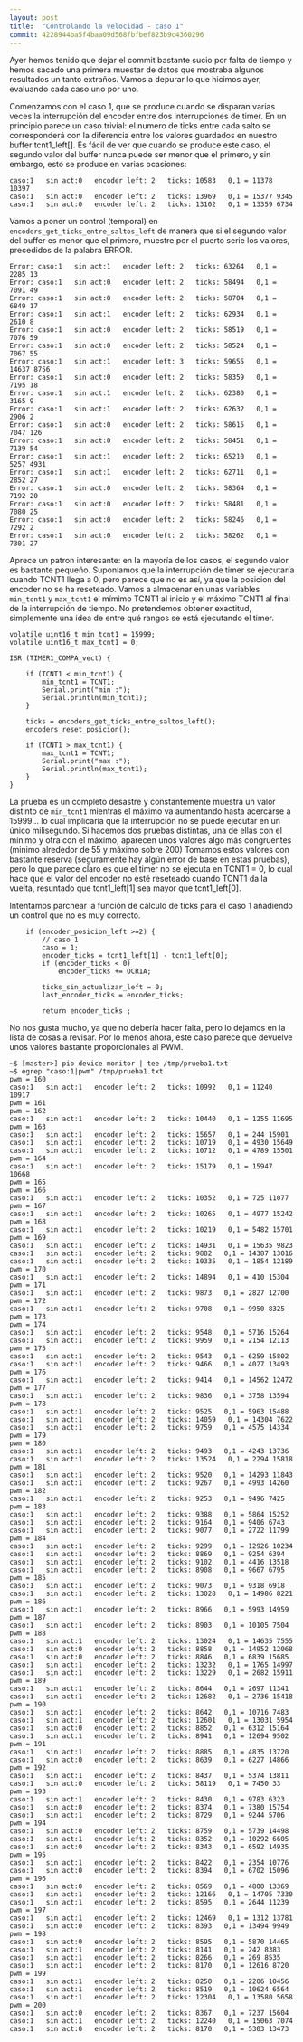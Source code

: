 ```yaml
---
layout: post
title:  "Controlando la velocidad - caso 1"
commit: 4228944ba5f4baa09d568fbfbef823b9c4360296
---
```

Ayer hemos tenido que dejar el commit bastante sucio por falta de tiempo y hemos sacado una
primera muestar de datos que mostraba algunos resultados un tanto extraños. Vamos a depurar
lo que hicimos ayer, evaluando cada caso uno por uno.

Comenzamos con el caso 1, que se produce cuando se disparan varias veces la interrupción del encoder entre
dos interrupciones de timer. En un principio parece un caso trivial: el numero de ticks
entre cada salto se corresponderá con la diferencia entre los valores guardados en 
nuestro buffer tcnt1_left[]. Es fácil de ver que cuando se produce este caso, el
segundo valor del buffer nunca puede ser menor que el primero, y sin embargo, esto
se produce en varias ocasiones:

```
caso:1   sin act:0   encoder left: 2   ticks: 10583   0,1 = 11378 10397
caso:1   sin act:0   encoder left: 2   ticks: 13969   0,1 = 15377 9345
caso:1   sin act:0   encoder left: 2   ticks: 13102   0,1 = 13359 6734
```

Vamos a poner un control (temporal) en `encoders_get_ticks_entre_saltos_left` de manera
que si el segundo valor del buffer es menor que el primero, muestre por el puerto serie los valores, 
precedidos de la palabra ERROR.

```
Error: caso:1   sin act:1   encoder left: 2   ticks: 63264   0,1 = 2285 13 
Error: caso:1   sin act:0   encoder left: 2   ticks: 58494   0,1 = 7091 49 
Error: caso:1   sin act:0   encoder left: 2   ticks: 58704   0,1 = 6849 17 
Error: caso:1   sin act:1   encoder left: 2   ticks: 62934   0,1 = 2610 8 
Error: caso:1   sin act:0   encoder left: 2   ticks: 58519   0,1 = 7076 59 
Error: caso:1   sin act:0   encoder left: 2   ticks: 58524   0,1 = 7067 55 
Error: caso:1   sin act:1   encoder left: 3   ticks: 59655   0,1 = 14637 8756 
Error: caso:1   sin act:0   encoder left: 2   ticks: 58359   0,1 = 7195 18 
Error: caso:1   sin act:1   encoder left: 2   ticks: 62380   0,1 = 3165 9 
Error: caso:1   sin act:1   encoder left: 2   ticks: 62632   0,1 = 2906 2 
Error: caso:1   sin act:0   encoder left: 2   ticks: 58615   0,1 = 7047 126 
Error: caso:1   sin act:0   encoder left: 2   ticks: 58451   0,1 = 7139 54 
Error: caso:1   sin act:1   encoder left: 2   ticks: 65210   0,1 = 5257 4931 
Error: caso:1   sin act:1   encoder left: 2   ticks: 62711   0,1 = 2852 27 
Error: caso:1   sin act:0   encoder left: 2   ticks: 58364   0,1 = 7192 20 
Error: caso:1   sin act:0   encoder left: 2   ticks: 58481   0,1 = 7080 25 
Error: caso:1   sin act:0   encoder left: 2   ticks: 58246   0,1 = 7292 2 
Error: caso:1   sin act:0   encoder left: 2   ticks: 58262   0,1 = 7301 27 
```

Aprece un patron interesante: en la mayoría de los casos, el segundo valor es bastante pequeño. Suponíamos
que la interrupción de timer se ejecutaría cuando TCNT1 llega a 0, pero parece que no es así, ya que la 
posicion del encoder no se ha reseteado. Vamos a almacenar
en unas variables `min_tcnt1` y `max_tcnt1` el mímimo TCNT1 al inicio y el máximo TCNT1 al final de la interrupción
de tiempo. No pretendemos obtener exactitud, simplemente una idea de entre qué rangos se está ejecutando el timer.

```
volatile uint16_t min_tcnt1 = 15999;
volatile uint16_t max_tcnt1 = 0;

ISR (TIMER1_COMPA_vect) {

    if (TCNT1 < min_tcnt1) {
        min_tcnt1 = TCNT1;
        Serial.print("min :");
        Serial.println(min_tcnt1);
    }

    ticks = encoders_get_ticks_entre_saltos_left();
    encoders_reset_posicion();

    if (TCNT1 > max_tcnt1) {
        max_tcnt1 = TCNT1;
        Serial.print("max :");
        Serial.println(max_tcnt1);
    }
}
```

La prueba es un completo desastre y constantemente muestra un valor distinto de `min_tcnt1` mientras el máximo
va aumentando hasta acercarse a 15999... lo cual implicaría que la interrupción no se puede ejecutar en un único
milisegundo. Si hacemos dos pruebas distintas, una de ellas con el mínimo y otra con el máximo, aparecen unos
valores algo más congruentes (minimo alrededor de 55 y máximo sobre 200) Tomamos estos valores con bastante
reserva (seguramente hay algún error de base en estas pruebas), pero lo que parece claro es que el timer no
se ejecuta en TCNT1 = 0, lo cual hace que el valor del encoder no esté reseteado cuando TCNT1 da la vuelta,
resuntado que tcnt1_left[1] sea mayor que tcnt1_left[0].

Intentamos parchear la función de cálculo de ticks para el caso 1 añadiendo un control 
que no es muy correcto.

```
    if (encoder_posicion_left >=2) {
        // caso 1
        caso = 1;
        encoder_ticks = tcnt1_left[1] - tcnt1_left[0];
        if (encoder_ticks < 0)
            encoder_ticks += OCR1A;

        ticks_sin_actualizar_left = 0;
        last_encoder_ticks = encoder_ticks;

        return encoder_ticks ;
```

No nos gusta mucho, ya que no debería hacer falta, pero lo dejamos en la lista de cosas a revisar. Por
lo menos ahora, este caso parece que devuelve unos valores bastante proporcionales al PWM.

```
~$ [master>] pio device monitor | tee /tmp/prueba1.txt
~$ egrep "caso:1|pwm" /tmp/prueba1.txt
pwm = 160
caso:1   sin act:1   encoder left: 2   ticks: 10992   0,1 = 11240 10917 
pwm = 161
pwm = 162
caso:1   sin act:1   encoder left: 2   ticks: 10440   0,1 = 1255 11695 
pwm = 163
caso:1   sin act:1   encoder left: 2   ticks: 15657   0,1 = 244 15901 
caso:1   sin act:1   encoder left: 2   ticks: 10719   0,1 = 4930 15649 
caso:1   sin act:1   encoder left: 2   ticks: 10712   0,1 = 4789 15501 
pwm = 164
caso:1   sin act:1   encoder left: 2   ticks: 15179   0,1 = 15947 10668 
pwm = 165
pwm = 166
caso:1   sin act:1   encoder left: 2   ticks: 10352   0,1 = 725 11077 
pwm = 167
caso:1   sin act:1   encoder left: 2   ticks: 10265   0,1 = 4977 15242 
pwm = 168
caso:1   sin act:1   encoder left: 2   ticks: 10219   0,1 = 5482 15701 
pwm = 169
caso:1   sin act:1   encoder left: 2   ticks: 14931   0,1 = 15635 9823 
caso:1   sin act:1   encoder left: 2   ticks: 9882   0,1 = 14387 13016 
caso:1   sin act:1   encoder left: 2   ticks: 10335   0,1 = 1854 12189 
pwm = 170
caso:1   sin act:1   encoder left: 2   ticks: 14894   0,1 = 410 15304 
pwm = 171
caso:1   sin act:1   encoder left: 2   ticks: 9873   0,1 = 2827 12700 
pwm = 172
caso:1   sin act:1   encoder left: 2   ticks: 9708   0,1 = 9950 8325 
pwm = 173
pwm = 174
caso:1   sin act:1   encoder left: 2   ticks: 9548   0,1 = 5716 15264 
caso:1   sin act:1   encoder left: 2   ticks: 9959   0,1 = 2154 12113 
pwm = 175
caso:1   sin act:1   encoder left: 2   ticks: 9543   0,1 = 6259 15802 
caso:1   sin act:1   encoder left: 2   ticks: 9466   0,1 = 4027 13493 
pwm = 176
caso:1   sin act:1   encoder left: 2   ticks: 9414   0,1 = 14562 12472 
pwm = 177
caso:1   sin act:1   encoder left: 2   ticks: 9836   0,1 = 3758 13594 
pwm = 178
caso:1   sin act:1   encoder left: 2   ticks: 9525   0,1 = 5963 15488 
caso:1   sin act:1   encoder left: 2   ticks: 14059   0,1 = 14304 7622 
caso:1   sin act:1   encoder left: 2   ticks: 9759   0,1 = 4575 14334 
pwm = 179
pwm = 180
caso:1   sin act:1   encoder left: 2   ticks: 9493   0,1 = 4243 13736 
caso:1   sin act:1   encoder left: 2   ticks: 13524   0,1 = 2294 15818 
pwm = 181
caso:1   sin act:1   encoder left: 2   ticks: 9520   0,1 = 14293 11843 
caso:1   sin act:1   encoder left: 2   ticks: 9267   0,1 = 4993 14260 
pwm = 182
caso:1   sin act:1   encoder left: 2   ticks: 9253   0,1 = 9496 7425 
pwm = 183
caso:1   sin act:1   encoder left: 2   ticks: 9388   0,1 = 5864 15252 
caso:1   sin act:1   encoder left: 2   ticks: 9164   0,1 = 9406 6743 
caso:1   sin act:1   encoder left: 2   ticks: 9077   0,1 = 2722 11799 
pwm = 184
caso:1   sin act:1   encoder left: 2   ticks: 9299   0,1 = 12926 10234 
caso:1   sin act:1   encoder left: 2   ticks: 8869   0,1 = 9254 6394 
caso:1   sin act:1   encoder left: 2   ticks: 9102   0,1 = 4416 13518 
caso:1   sin act:1   encoder left: 2   ticks: 8908   0,1 = 9667 6795 
pwm = 185
caso:1   sin act:1   encoder left: 2   ticks: 9073   0,1 = 9318 6918 
caso:1   sin act:1   encoder left: 2   ticks: 13028   0,1 = 14986 8221 
pwm = 186
caso:1   sin act:1   encoder left: 2   ticks: 8966   0,1 = 5993 14959 
pwm = 187
caso:1   sin act:1   encoder left: 2   ticks: 8903   0,1 = 10105 7504 
pwm = 188
caso:1   sin act:1   encoder left: 2   ticks: 13024   0,1 = 14635 7555 
caso:1   sin act:0   encoder left: 2   ticks: 8858   0,1 = 14952 12068 
caso:1   sin act:0   encoder left: 2   ticks: 8846   0,1 = 6839 15685 
caso:1   sin act:1   encoder left: 2   ticks: 13232   0,1 = 1765 14997 
caso:1   sin act:1   encoder left: 2   ticks: 13229   0,1 = 2682 15911 
pwm = 189
caso:1   sin act:1   encoder left: 2   ticks: 8644   0,1 = 2697 11341 
caso:1   sin act:1   encoder left: 2   ticks: 12682   0,1 = 2736 15418 
pwm = 190
caso:1   sin act:1   encoder left: 2   ticks: 8642   0,1 = 10716 7483 
caso:1   sin act:1   encoder left: 2   ticks: 12601   0,1 = 13031 5954 
caso:1   sin act:0   encoder left: 2   ticks: 8852   0,1 = 6312 15164 
caso:1   sin act:1   encoder left: 2   ticks: 8941   0,1 = 12694 9502 
pwm = 191
caso:1   sin act:1   encoder left: 2   ticks: 8885   0,1 = 4835 13720 
caso:1   sin act:0   encoder left: 2   ticks: 8639   0,1 = 6227 14866 
pwm = 192
caso:1   sin act:1   encoder left: 2   ticks: 8437   0,1 = 5374 13811 
caso:1   sin act:0   encoder left: 2   ticks: 58119   0,1 = 7450 33 
pwm = 193
caso:1   sin act:1   encoder left: 2   ticks: 8430   0,1 = 9783 6323 
caso:1   sin act:0   encoder left: 2   ticks: 8374   0,1 = 7380 15754 
caso:1   sin act:1   encoder left: 2   ticks: 8729   0,1 = 9244 5706 
pwm = 194
caso:1   sin act:0   encoder left: 2   ticks: 8759   0,1 = 5739 14498 
caso:1   sin act:1   encoder left: 2   ticks: 8352   0,1 = 10292 6605 
caso:1   sin act:0   encoder left: 2   ticks: 8343   0,1 = 6592 14935 
pwm = 195
caso:1   sin act:1   encoder left: 2   ticks: 8422   0,1 = 2354 10776 
caso:1   sin act:0   encoder left: 2   ticks: 8394   0,1 = 6702 15096 
pwm = 196
caso:1   sin act:0   encoder left: 2   ticks: 8569   0,1 = 4800 13369 
caso:1   sin act:1   encoder left: 2   ticks: 12166   0,1 = 14705 7330 
caso:1   sin act:1   encoder left: 2   ticks: 8595   0,1 = 2644 11239 
pwm = 197
caso:1   sin act:1   encoder left: 2   ticks: 12469   0,1 = 1312 13781 
caso:1   sin act:0   encoder left: 2   ticks: 8393   0,1 = 13494 9949 
pwm = 198
caso:1   sin act:0   encoder left: 2   ticks: 8595   0,1 = 5870 14465 
caso:1   sin act:1   encoder left: 2   ticks: 8141   0,1 = 242 8383 
caso:1   sin act:1   encoder left: 2   ticks: 8266   0,1 = 269 8535 
caso:1   sin act:1   encoder left: 2   ticks: 8170   0,1 = 12616 8720 
pwm = 199
caso:1   sin act:1   encoder left: 2   ticks: 8250   0,1 = 2206 10456 
caso:1   sin act:1   encoder left: 2   ticks: 8519   0,1 = 10624 6564 
caso:1   sin act:1   encoder left: 2   ticks: 12304   0,1 = 13580 5658 
pwm = 200
caso:1   sin act:0   encoder left: 2   ticks: 8367   0,1 = 7237 15604 
caso:1   sin act:1   encoder left: 2   ticks: 12240   0,1 = 15063 7074 
caso:1   sin act:0   encoder left: 2   ticks: 8170   0,1 = 5303 13473 
```
